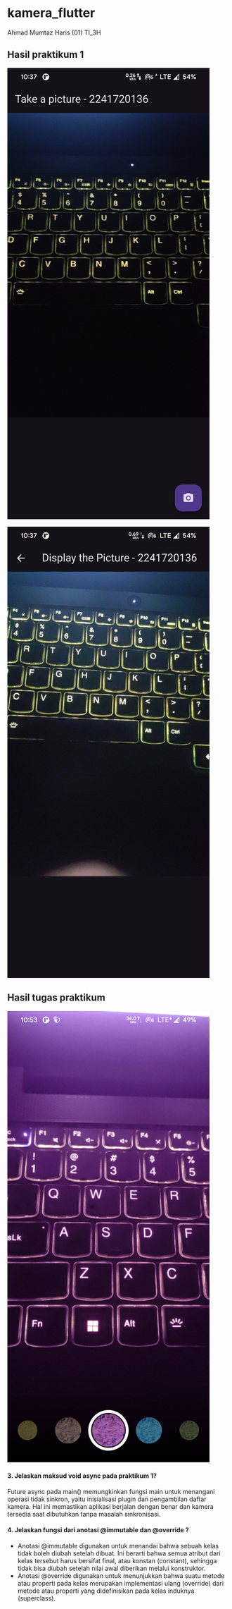 # kamera_flutter

Ahmad Mumtaz Haris (01) TI_3H

## Hasil praktikum 1
![alt text](images/Screenshot_20241107-103736_kamera_flutter.png)

![alt text](images/Screenshot_20241107-103740_kamera_flutter.png)

## Hasil tugas praktikum
![alt text](images/Screenshot_20241107-105350_kamera_flutter.png)


#### 3. Jelaskan maksud void async pada praktikum 1?
Future<void> async pada main() memungkinkan fungsi main untuk menangani operasi tidak sinkron, yaitu inisialisasi plugin dan pengambilan daftar kamera. Hal ini memastikan aplikasi berjalan dengan benar dan kamera tersedia saat dibutuhkan tanpa masalah sinkronisasi.
#### 4. Jelaskan fungsi dari anotasi @immutable dan @override ?
- Anotasi @immutable digunakan untuk menandai bahwa sebuah kelas tidak boleh diubah setelah dibuat. Ini berarti bahwa semua atribut dari kelas tersebut harus bersifat final, atau konstan (constant), sehingga tidak bisa diubah setelah nilai awal diberikan melalui konstruktor.
- Anotasi @override digunakan untuk menunjukkan bahwa suatu metode atau properti pada kelas merupakan implementasi ulang (override) dari metode atau properti yang didefinisikan pada kelas induknya (superclass).